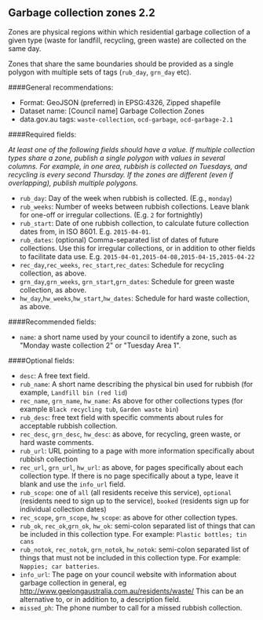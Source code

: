 ## Garbage collection zones 2.2

Zones are physical regions within which residential garbage collection of a given type (waste for landfill, recycling, green waste) are collected on the same day.

Zones that share the same boundaries should be provided as a single polygon with multiple sets of tags (`rub_day`, `grn_day` etc).

####General recommendations:

* Format: GeoJSON (preferred) in EPSG:4326, Zipped shapefile
* Dataset name: [Council name] Garbage Collection Zones
* data.gov.au tags: `waste-collection`, `ocd-garbage`, `ocd-garbage-2.1`

####Required fields:

*At least one of the following fields should have a value. If multiple collection types share a zone, publish a single polygon with values in several columns. For example, in one area, rubbish is collected on Tuesdays, and recycling is every second Thursday. If the zones are different (even if overlapping), publish multiple polygons.*

* `rub_day`: Day of the week when rubbish is collected. (E.g., `monday`)
* `rub_weeks`: Number of weeks between rubbish collections. Leave blank for one-off or irregular collections. (E.g. `2` for fortnightly)
* `rub_start`: Date of one rubbish collection, to calculate future collection dates from, in ISO 8601. E.g. `2015-04-01`.
* `rub_dates`: (optional) Comma-separated list of dates of future collections. Use this for irregular collections, or in addition to other fields to facilitate data use. E.g. `2015-04-01,2015-04-08,2015-04-15,2015-04-22`
* `rec_day`,`rec_weeks`, `rec_start`,`rec_dates`: Schedule for recycling collection, as above.
* `grn_day`,`grn_weeks`, `grn_start`,`grn_dates`: Schedule for green waste collection, as above.
* `hw_day`,`hw_weeks`,`hw_start`,`hw_dates`: Schedule for hard waste collection, as above.

####Recommended fields:

* `name`: a short name used by your council to identify a zone, such as "Monday waste collection 2" or "Tuesday Area 1".

####Optional fields:

* `desc`: A free text field.
* `rub_name`: A short name describing the physical bin used for rubbish (for example, `Landfill bin (red lid`)
* `rec_name`, `grn_name`, `hw_name`: As above for other collections types (for example `Black recycling tub`, `Garden waste bin`)
* `rub_desc`: free text field with specific comments about rules for acceptable rubbish collection.
* `rec_desc`, `grn_desc`, `hw_desc`: as above, for recycling, green waste, or hard waste comments.
* `rub_url`: URL pointing to a page with more information specifically about rubbish collection
* `rec_url`, `grn_url`, `hw_url`: as above, for pages specifically about each collection type. If there is no page specifically about a type, leave it blank and use the `info_url` field.
* `rub_scope`: one of `all` (all residents receive this service), `optional` (residents need to sign up to the service), `booked` (residents sign up for individual collection dates)
* `rec_scope`, `grn_scope`, `hw_scope`: as above for other collection types.
* `rub_ok`, `rec_ok`,`grn_ok`, `hw_ok`: semi-colon separated list of things that can be included in this collection type. For example: `Plastic bottles; tin cans`
* `rub_notok`, `rec_notok`, `grn_notok`, `hw_notok`: semi-colon separated list of things that must not be included in this collection type. For example: `Nappies; car batteries`.
* `info_url`: The page on your council website with information about garbage collection in general, eg http://www.geelongaustralia.com.au/residents/waste/ This can be an alternative to, or in addition to, a description field.
* `missed_ph`: The phone number to call for a missed rubbish collection.
